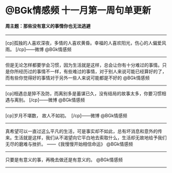 

# @BGk情感频 十一月第一周句单更新

#### 周主题：那些没有意义的事情你也无法逃避

***

  [cp]孤独的人喜欢深夜，多情的人喜欢黄昏。幸福的人喜欢阳光，伤心的人偏爱风雨。  [/cp]——微博
@BGk情感频

***

但是无论怎样都要学会习惯，因为生活就是这样，总会让你有十分难过的事情。只是你所经历过的事情不一样，有些难过的事情，对于别人来说可能已经算好的了，而有些你觉得好的事情对于另外一些人来说可能都是不好的
@BGk情感频

***

[cp]相遇总是猝不及防，而离别多是蓄谋已久，没有结局的故事太多，你要习惯相遇与离别。 [/cp]——微博
@BGk情感频

***

[cp]岁月不堪数，
故人不如初。 ​ ​​​​[/cp]——微博
@BGk情感频

***

真希望可以一直过这么平凡的生活，可是事实却不如此，总有坏消息和意外的传来。生活就是这样，我们从不渴望向它平白地去索取什么，生活却无故地给予我们无尽的磨难与挫折。
——《我慢慢开始相信命运》
@BGk情感频

***

只要是有意义的事，再晚去做还是有意义的。
@BGk情感频

***

